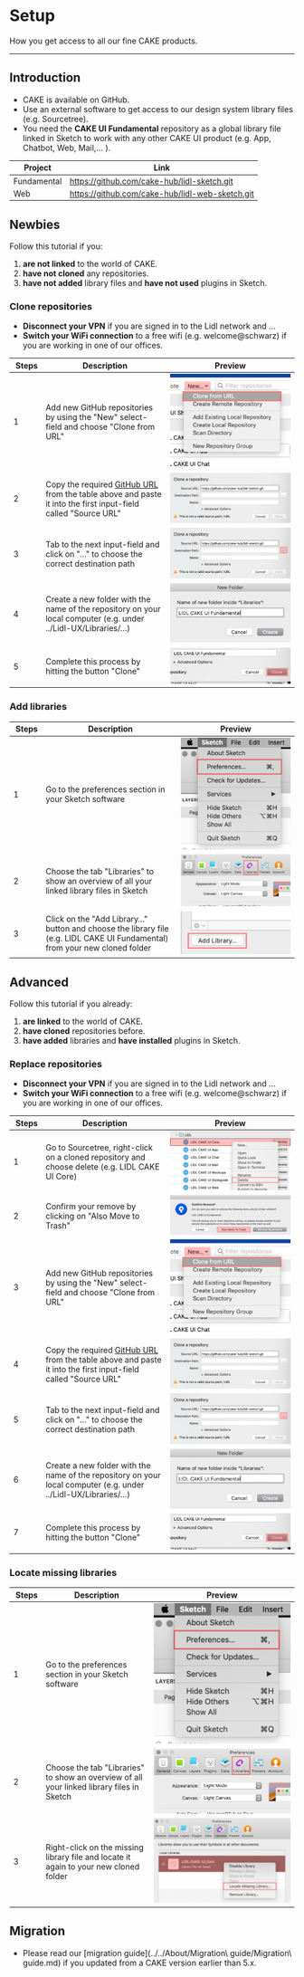 # Setup

How you get access to all our fine CAKE products.

---

## Introduction

- CAKE is available on GitHub.
- Use an external software to get access to our design system library files (e.g. Sourcetree).
- You need the **CAKE UI Fundamental** repository as a global library file linked in Sketch to work with any other CAKE UI product (e.g. App, Chatbot, Web, Mail,… ).


| Project | Link |
|---|---|
| Fundamental | <https://github.com/cake-hub/lidl-sketch.git> |
| Web | <https://github.com/cake-hub/lidl-web-sketch.git> |


## Newbies

Follow this tutorial if you:

1. **are not linked** to the world of CAKE.
1. **have not cloned** any repositories.
1. **have not added** library files and **have not used** plugins in Sketch.


### Clone repositories

- **Disconnect your VPN** if you are signed in to the Lidl network and …
- **Switch your WiFi connection** to a free wifi (e.g. welcome@schwarz) if you are working in one of our offices.

| Steps | Description | Preview |
|---|---|---|
| 1 | Add new GitHub repositories by using the "New" select-field and choose "Clone from URL" | ![Step 1: Add new repository](assets/repositories/3-add-new-respository.png) |
| 2 | Copy the required [GitHub URL](#Introduction) from the table above and paste it into the first input-field called "Source URL" | ![Step 2: copy-path](assets/repositories/4-copy-path.png)|
| 3 | Tab to the next input-field and click on "…" to choose the correct destination path |![Step 3: Choose destination](assets/repositories/5-choose-destination.png) |
| 4 |  Create a new folder with the name of the repository on your local computer (e.g. under ../Lidl-UX/Libraries/…) | ![Step 4: Create new folder](assets/repositories/6-create-new-folder.png) |
| 5 | Complete this process by hitting the button "Clone" | ![Step 5: Clone](assets/repositories/7-clone.png)|


### Add libraries

| Steps | Description | Preview |
|---|---|---|
| 1 | Go to the preferences section in your Sketch software | ![Step 1: Preferences](assets/sketch/1-preferences.png)|
| 2 | Choose the tab "Libraries" to show an overview of all your linked library files in Sketch | ![Step 2: Libraries](assets/sketch/2-libraries.png)|
| 3 | Click on the "Add Library…" button and choose the library file (e.g. LIDL CAKE UI Fundamental) from your new cloned folder | ![Step 3: Add library](assets/sketch/3-add-library.png)|


## Advanced

Follow this tutorial if you already:

1. **are linked** to the world of CAKE.
1. **have cloned** repositories before.
1. **have added** libraries and **have installed** plugins in Sketch.


### Replace repositories

- **Disconnect your VPN** if you are signed in to the Lidl network and …
- **Switch your WiFi connection** to a free wifi (e.g. welcome@schwarz) if you are working in one of our offices.

| Steps | Description | Preview |
|---|---|---|
| 1 | Go to Sourcetree, right-click on a cloned repository and choose delete (e.g. LIDL CAKE UI Core) | ![Step 1: Delete](assets/repositories/1-delete.png)|
| 2 | Confirm your remove by clicking on "Also Move to Trash" | ![Step 2: Confirm remove](assets/repositories/2-confirm-remove.png) |
| 3 | Add new GitHub repositories by using the "New" select-field and choose "Clone from URL" | ![Step 3: Add new repository](assets/repositories/3-add-new-respository.png) |
| 4 | Copy the required [GitHub URL](#Introduction) from the table above and paste it into the first input-field called "Source URL" | ![Step 4: copy-path](assets/repositories/4-copy-path.png)|
| 5 | Tab to the next input-field and click on "…" to choose the correct destination path |![Step 5: Choose destination](assets/repositories/5-choose-destination.png) |
| 6 |  Create a new folder with the name of the repository on your local computer (e.g. under ../Lidl-UX/Libraries/…) | ![Step 6: Create new folder](assets/repositories/6-create-new-folder.png) |
| 7 | Complete this process by hitting the button "Clone" | ![Step 7: Clone](assets/repositories/7-clone.png)|


### Locate missing libraries

| Steps | Description | Preview |
|---|---|---|
| 1 | Go to the preferences section in your Sketch software | ![Step 1: Preferences](assets/sketch/1-preferences.png)|
| 2 | Choose the tab "Libraries" to show an overview of all your linked library files in Sketch | ![Step 2: Libraries](assets/sketch/2-libraries.png)|
| 3 | Right-click on the missing library file and locate it again to your new cloned folder | ![Step 3: Locate library](assets/sketch/4-locate-library.png)|


## Migration

- Please read our [migration guide](../../About/Migration\ guide/Migration\ guide.md) if you updated from a CAKE version earlier than 5.x.

